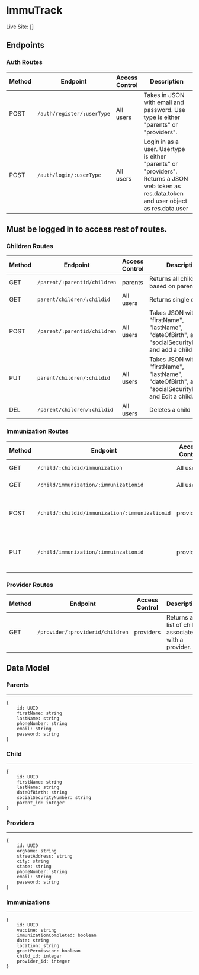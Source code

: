 # ImmuTrack

Live Site: []

## Endpoints

### Auth Routes

| Method | Endpoint                   | Access Control | Description                                                                                                                                  |
| ------ | -------------------------- | -------------- | -------------------------------------------------------------------------------------------------------------------------------------------- |
| POST   | `/auth/register/:userType` | All users      | Takes in JSON with email and password. Use type is either "parents" or "providers".                                                          |
| POST   | `/auth/login/:userType`    | All users      | Login in as a user. Usertype is either "parents" or "providers". Returns a JSON web token as res.data.token and user object as res.data.user |  |

## Must be logged in to access rest of routes.

### Children Routes

| Method | Endpoint                     | Access Control | Description                                                                                          |
| ------ | ---------------------------- | -------------- | ---------------------------------------------------------------------------------------------------- |
| GET    | `/parent/:parentid/children` | parents        | Returns all children based on parent's id.                                                           |
| GET    | `parent/children/:childid`   | All users      | Returns single child                                                                                 |
| POST   | `/parent/:parentid/children` | All users      | Takes JSON with "firstName", "lastName", "dateOfBirth", and "socialSecurityNumber" and add a child   |
| PUT    | `parent/children/:childid`   | All users      | Takes JSON with "firstName", "lastName", "dateOfBirth", and "socialSecurityNumber" and Edit a child. |
| DEL    | `/parent/children/:childid`  | All users      | Deletes a child                                                                                      |

### Immunization Routes

| Method | Endpoint                                       | Access Control | Description                                                                                       |
| ------ | ---------------------------------------------- | -------------- | ------------------------------------------------------------------------------------------------- |
| GET    | `/child/:childid/immunization`                 | All users      | Returns a child's immunizations.                                                                  |
| GET    | `/child/immunization/:immunizationid`          | All users      | Returns a single immunizations.                                                                   |
| POST   | `/child/:childid/immunization/:immunizationid` | providers      | Takes JSON with "vaccine", "date", "location", "immunizationCompleted" and adds an imunizations.  |
| PUT    | `/child/immunization/:immuinzationid`          | providers      | Takes JSON with "vaccine", "date", "location", "immunizationCompleted" and edits an imunizations. |

### Provider Routes

| Method | Endpoint                         | Access Control | Description                                         |
| ------ | -------------------------------- | -------------- | --------------------------------------------------- |
| GET    | `/provider/:providerid/children` | providers      | Returns a list of child associated with a provider. |

## Data Model

### Parents

---

```
{
    id: UUID
    firstName: string
    lastName: string
    phoneNumber: string
    email: string
    password: string
}
```

### Child

---

```
{
    id: UUID
    firstName: string
    lastName: string
    dateOfBirth: string
    socialSecurityNumber: string
    parent_id: integer
}
```

### Providers

---

```
{
    id: UUID
    orgName: string
    streetAddress: string
    city: string
    state: string
    phoneNumber: string
    email: string
    password: string
}
```

### Immunizations

---

```
{
    id: UUID
    vaccine: string
    immunizationCompleted: boolean
    date: string
    location: string
    grantPermission: boolean
    child_id: integer
    provider_id: integer
}
```
